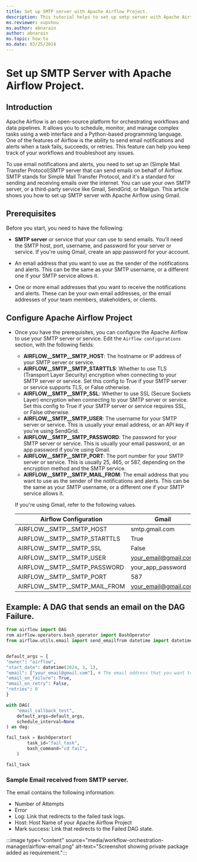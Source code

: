 ```yaml
---
title: Set up SMTP server with Apache Airflow Project.
description: This tutorial helps to set up smtp server with Apache Airflow Project that can send email on behalf of Airflow.
ms.reviewer: xupxhou
ms.author: abnarain
author: abnarain
ms.topic: how-to
ms.date: 03/25/2024
---
```


# Set up SMTP Server with Apache Airflow Project.

## Introduction
Apache Airflow is an open-source platform for orchestrating workflows and data pipelines. It allows you to schedule, monitor, and manage complex tasks using a web interface and a Python-based programming language. One of the features of Airflow is the ability to send email notifications and alerts when a task fails, succeeds, or retries. This feature can help you keep track of your workflows and troubleshoot any issues.

To use email notifications and alerts, you need to set up an (Simple Mail Transfer Protocol)SMTP server that can send emails on behalf of Airflow. SMTP stands for Simple Mail Transfer Protocol, and it's a standard for sending and receiving emails over the internet. You can use your own SMTP server, or a third-party service like Gmail, SendGrid, or Mailgun. This article shows you how to set up SMTP server with Apache Airflow using Gmail.

## Prerequisites
Before you start, you need to have the following:

* **SMTP server** or service that your can use to send emails. You'll need the SMTP host, port, username, and password for your server or service. If you're using Gmail, create an app password for your account.

* An email address that you want to use as the sender of the notifications and alerts. This can be the same as your SMTP username, or a different one if your SMTP service allows it.

* One or more email addresses that you want to receive the notifications and alerts. These can be your own email addresses, or the email addresses of your team members, stakeholders, or clients.

## Configure Apache Airflow Project

* Once you have the prerequisites, you can configure the Apache Airflow to use your SMTP server or service. Edit the `Airflow configurations` section, with the following fields:

    * **AIRFLOW__SMTP__SMTP_HOST**: The hostname or IP address of your SMTP server or service.
    * **AIRFLOW__SMTP__SMTP_STARTTLS**: Whether to use TLS (Transport Layer Security) encryption when connecting to your SMTP server or service. Set this config to True if your SMTP server or service supports TLS, or False otherwise.
    * **AIRFLOW__SMTP__SMTP_SSL**: Whether to use SSL (Secure Sockets Layer) encryption when connecting to your SMTP server or service. Set this config to True if your SMTP server or service requires SSL, or False otherwise.
    * **AIRFLOW__SMTP__SMTP_USER**: The username for your SMTP server or service. This is usually your email address, or an API key if you're using SendGrid.
    * **AIRFLOW__SMTP__SMTP_PASSWORD**: The password for your SMTP server or service. This is usually your email password, or an app password if you're using Gmail.
    * **AIRFLOW__SMTP__SMTP_PORT**: The port number for your SMTP server or service. This is usually 25, 465, or 587, depending on the encryption method and the SMTP service.
    * **AIRFLOW__SMTP__SMTP_MAIL_FROM**: The email address that you want to use as the sender of the notifications and alerts. This can be the same as your SMTP username, or a different one if your SMTP service allows it.

    If you're using Gmail, refer to the following values.

    | Airflow Configuration           | Gmail                   |
    |---------------------------------|-------------------------|
    | AIRFLOW__SMTP__SMTP_HOST        | smtp.gmail.com          |
    | AIRFLOW__SMTP__SMTP_STARTTLS    | True                    |
    | AIRFLOW__SMTP__SMTP_SSL         | False                   |
    | AIRFLOW__SMTP__SMTP_USER        | your_email@gmail.com    |
    | AIRFLOW__SMTP__SMTP_PASSWORD    | your_app_password       |
    | AIRFLOW__SMTP__SMTP_PORT        | 587                     |
    | AIRFLOW__SMTP__SMTP_MAIL_FROM   | your_email@gmail.com    |

## Example: A DAG that sends an email on the DAG Failure.
```python
from airflow import DAG
rom airflow.operators.bash_operator import BashOperator
from airflow.utils.email import send_emailfrom datetime import datetime


default_args = {
"owner": "airflow",
"start_date": datetime(2024, 3, 1),
"email": ["your_email@gmail.com"], # The email address that you want to receive the notifications and alerts
"email_on_failure": True,
"email_on_retry": False,
"retries": 0
}

with DAG(
    "email_callback_test",
    default_args=default_args,
    schedule_interval=None
) as dag:

fail_task = BashOperator(
        task_id="fail_task",
        bash_command="cd fail",
    )

fail_task

```

### Sample Email received from SMTP server.

The email contains the following information:
* Number of Attempts
* Error
* Log: Link that redirects to the failed task logs.
* Host: Host Name of your Apache Airflow Project
* Mark success: Link that redirects to the Failed DAG state.

:::image type="content" source="media/workflow-orchestration-manager/airflow-email.png" alt-text="Screenshot showing private package added as requirement.":::



